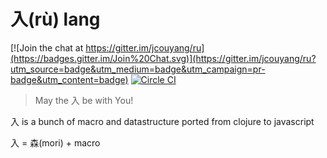 # 入(rù) lang

[![Join the chat at https://gitter.im/jcouyang/ru](https://badges.gitter.im/Join%20Chat.svg)](https://gitter.im/jcouyang/ru?utm_source=badge&utm_medium=badge&utm_campaign=pr-badge&utm_content=badge)
[![Circle CI](https://circleci.com/gh/jcouyang/ru.svg?style=svg)](https://circleci.com/gh/jcouyang/ru)

> May the 入 be with You!

入 is a bunch of macro and datastructure ported from clojure to javascript

入 = 森(mori) + macro
